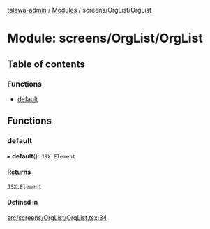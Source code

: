 [talawa-admin](../README.md) / [Modules](../modules.md) / screens/OrgList/OrgList

# Module: screens/OrgList/OrgList

## Table of contents

### Functions

- [default](screens_OrgList_OrgList.md#default)

## Functions

### default

▸ **default**(): `JSX.Element`

#### Returns

`JSX.Element`

#### Defined in

[src/screens/OrgList/OrgList.tsx:34](https://github.com/meetulr/talawa-admin/blob/40ecfbe/src/screens/OrgList/OrgList.tsx#L34)
